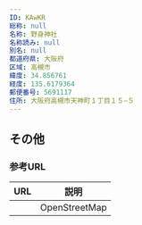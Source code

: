 ```yaml
---
ID: KAwKR
総称: null
名称: 野身神社
名称読み: null
別名: null
都道府県: 大阪府
区域: 高槻市
緯度: 34.856761
経度: 135.6179364
郵便番号: 5691117
住所: 大阪府高槻市天神町１丁目１５−５
---
```


## その他

### 参考URL

| URL | 説明          |
| --- | ------------- |
|     | OpenStreetMap |
